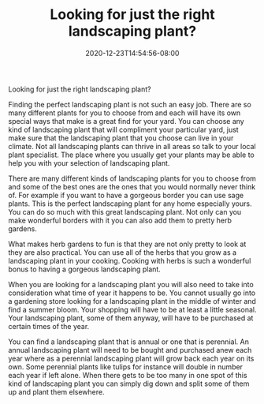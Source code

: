 ﻿---
title: "Looking for just the right landscaping plant?"
date: 2020-12-23T14:54:56-08:00
description: "Landscaping Tips for Web Success"
featured_image: "/images/Landscaping.jpg"
tags: ["Landscaping"]
---

Looking for just the right landscaping plant? 

Finding the perfect landscaping plant is not such an easy job. There are so many different plants for you to choose from and each will have its own special ways that make is a great find for your yard. You can choose any kind of landscaping plant that will compliment your particular yard, just make sure that the landscaping plant that you choose can live in your climate. Not all landscaping plants can thrive in all areas so talk to your local plant specialist. The place where you usually get your plants may be able to help you with your selection of landscaping plant. 

There are many different kinds of landscaping plants for you to choose from and some of the best ones are the ones that you would normally never think of. For example if you want to have a gorgeous border you can use sage plants. This is the perfect landscaping plant for any home especially yours. You can do so much with this great landscaping plant. Not only can you make wonderful borders with it you can also add them to pretty herb gardens. 

What makes herb gardens to fun is that they are not only pretty to look at they are also practical. You can use all of the herbs that you grow as a landscaping plant in your cooking. Cooking with herbs is such a wonderful bonus to having a gorgeous landscaping plant. 

When you are looking for a landscaping plant you will also need to take into consideration what time of year it happens to be. You cannot usually go into a gardening store looking for a landscaping plant in the middle of winter and find a summer bloom. Your shopping will have to be at least a little seasonal. Your landscaping plant, some of them anyway, will have to be purchased at certain times of the year. 

You can find a landscaping plant that is annual or one that is perennial. An annual landscaping plant will need to be bought and purchased anew each year where as a perennial landscaping plant will grow back each year on its own. Some perennial plants like tulips for instance will double in number each year if left alone. When there gets to be too many in one spot of this kind of landscaping plant you can simply dig down and split some of them up and plant them elsewhere. 



